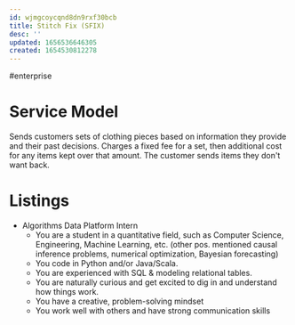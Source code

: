 ```yaml
---
id: wjmgcoycqnd8dn9rxf30bcb
title: Stitch Fix (SFIX)
desc: ''
updated: 1656536646305
created: 1654530812278
---
```

#enterprise 
# Service Model
Sends customers sets of clothing pieces based on information they provide and their past decisions.  Charges a fixed fee for a set, then additional cost for any items kept over that amount.  The customer sends items they don't want back.

# Listings
- Algorithms Data Platform Intern
	- You are a student in a quantitative field, such as Computer Science, Engineering, Machine Learning, etc. (other pos. mentioned causal inference problems, numerical optimization, Bayesian forecasting)
	-   You code in Python and/or Java/Scala.
	-   You are experienced with SQL & modeling relational tables.
	-   You are naturally curious and get excited to dig in and understand how things work.
	-   You have a creative, problem-solving mindset
	-   You work well with others and have strong communication skills
